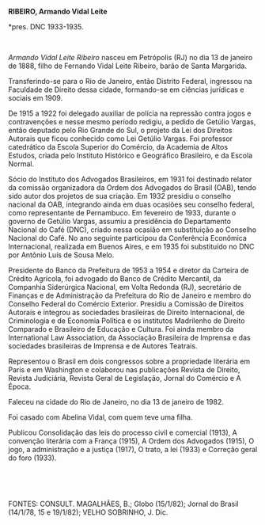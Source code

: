 **RIBEIRO, Armando Vidal Leite**

\*pres. DNC 1933-1935.

 

*Armando Vidal Leite Ribeiro* nasceu em Petrópolis (RJ) no dia 13 de
janeiro de 1888, filho de Fernando Vidal Leite Ribeiro, barão de Santa
Margarida.

Transferindo-se para o Rio de Janeiro, então Distrito Federal, ingressou
na Faculdade de Direito dessa cidade, formando-se em ciências jurídicas
e sociais em 1909.

De 1915 a 1922 foi delegado auxiliar de polícia na repressão contra
jogos e contravenções e nesse mesmo período redigiu, a pedido de Getúlio
Vargas, então deputado pelo Rio Grande do Sul, o projeto da Lei dos
Direitos Autorais que ficou conhecido como Lei Getúlio Vargas. Foi
professor catedrático da Escola Superior do Comércio, da Academia de
Altos Estudos, criada pelo Instituto Histórico e Geográfico Brasileiro,
e da Escola Normal.

Sócio do Instituto dos Advogados Brasileiros, em 1931 foi destinado
relator da comissão organizadora da Ordem dos Advogados do Brasil (OAB),
tendo sido autor dos projetos de sua criação. Em 1932 presidiu o
conselho nacional da OAB, integrando ainda em duas ocasiões seu conselho
federal, como representante de Pernambuco. Em fevereiro de 1933, durante
o governo de Getúlio Vargas, assumiu a presidência do Departamento
Nacional do Café (DNC), criado nessa ocasião em substituição ao Conselho
Nacional do Café. No ano seguinte participou da Conferência Econômica
Internacional, realizada em Buenos Aires, e em 1935 foi substituído no
DNC por Antônio Luís de Sousa Melo.

Presidente do Banco da Prefeitura de 1953 a 1954 e diretor da Carteira
de Crédito Agrícola, foi advogado do Banco de Crédito Mercantil, da
Companhia Siderúrgica Nacional, em Volta Redonda (RJ), secretário de
Finanças e de Administração da Prefeitura do Rio de Janeiro e membro do
Conselho Federal do Comércio Exterior. Presidiu a Comissão de Direitos
Autorais e integrou as sociedades brasileiras de Direito Internacional,
de Criminologia e de Economia Política e os institutos Madrilenho de
Direito Comparado e Brasileiro de Educação e Cultura. Foi ainda membro
da International Law Association, da Associação Brasileira de Imprensa e
das sociedades brasileiras de Imprensa e de Autores Teatrais.

Representou o Brasil em dois congressos sobre a propriedade literária em
Paris e em Washington e colaborou nas publicações Revista de Direito,
Revista Judiciária, Revista Geral de Legislação, Jornal do Comércio e A
Época.

Faleceu na cidade do Rio de Janeiro, no dia 13 de janeiro de 1982.

Foi casado com Abelina Vidal, com quem teve uma filha.

Publicou Consolidação das leis do processo civil e comercial (1913), A
convenção literária com a França (1915), A Ordem dos Advogados (1915), O
jogo, a administração e a justiça (1917), O trato, a lei (1933) e
Correção geral do foro (1933).

 

 

FONTES: CONSULT. MAGALHÃES, B.; Globo (15/1/82); Jornal do Brasil
(14/1/78, 15 e 19/1/82); VELHO SOBRINHO, J. Dic.

 

